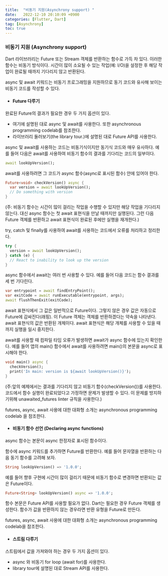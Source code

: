 ```yaml
---
title:  "비동기 지원(Asynchrony support) "  
date:   2022-12-10 20:10:09 +0900
categories: [Flutter, Dart]
tag: [Asynchrony]
toc: true
---
```

### 비동기 지원 (Asynchrony support)

Dart 라이브러리는 Future 또는 Stream 객체를 반환하는 함수로 가득 차 있다. 이러한 함수는 비동기 방식이다. 시간이 많이 소요될 수 있는 작업(예: I/O)을 설정한 후 해당 작업이 완료될 때까지 기다리지 않고 반환된다.

async 및 await 키워드는 비동기 프로그래밍을 지원하므로 동기 코드와 유사해 보이는 비동기 코드를 작성할 수 있다.

- #### Future 다루기

완료된 Future의 결과가 필요한 경우 두 가지 옵션이 있다.

- 여기에 설명된 대로 async 및 await를 사용한다. 또한  asynchronous programming codelab를 참조한다. 
- 라이브러리 둘러보기(the library tour.)에 설명된 대로 Future API를 사용한다.


async 및 await를 사용하는 코드는 비동기식이지만 동기식 코드와 매우 유사하다. 예를 들어 다음은 await를 사용하여 비동기 함수의 결과를 기다리는 코드의 일부이다.

``` dart
await lookUpVersion();
```

await를 사용하려면 그 코드가 async 함수(async로 표시된 함수) 안에 있어야 한다.

``` dart
Future<void> checkVersion() async {
  var version = await lookUpVersion();
  // Do something with version
}
```
(주: 비동기 함수는 시간이 많이 걸리는 작업을 수행할 수 있지만 해당 작업을 기다리지 않는다. 대신 async 함수는 첫 await 표현식을 만날 때까지만 실행된다. 그런 다음 Future 객체를 반환하고 await 표현식이 완료된 후에만 실행을 재개한다.)

try, catch 및 finally를 사용하여 await를 사용하는 코드에서 오류를 처리하고 정리한다.

``` dart
try {
  version = await lookUpVersion();
} catch (e) {
  // React to inability to look up the version
}
```

async 함수에서 await는 여러 번 사용할 수 있다. 예를 들어 다음 코드는 함수 결과를 세 번 기다린다.

``` dart
var entrypoint = await findEntryPoint();
var exitCode = await runExecutable(entrypoint, args);
await flushThenExit(exitCode);
```

await 표현식에서 그 값은 일반적으로 Future이다. 그렇지 않은 경우 값은 자동으로 Future에 감싸진다(래핑). 이 Future 객체는 객체를 반환하겠다는 약속을 나타낸다. await 표현식의 값은 반환된 개체이다. await 표현식은 해당 개체를 사용할 수 있을 때까지 실행을 일시 중지한다.

await를 사용할 때 컴파일 타임 오류가 발생하면 await가 async 함수에 있는지 확인한다. 예를 들어 앱의 main() 함수에서 await를 사용하려면 main()의 본문을 async로 표시해야 한다.

``` dart
void main() async {
  checkVersion();
  print('In main: version is ${await lookUpVersion()}');
}
```
(주:앞의 예제에서는 결과를 기다리지 않고 비동기 함수(checkVersion())를 사용한다. 코드에서 함수 실행이 완료되었다고 가정하면 문제가 발생할 수 있다. 이 문제를 방지하기위해 unawaited_futures linter 규칙을 사용한다.)

futures, async, await 사용에 대한 대화형 소개는 asynchronous programming codelab 을 참조한다.

- #### 비동기 함수 선언 (Declaring async functions)

async 함수는 본문이 async 한정자로 표시된 함수이다.

함수에 async 키워드를 추가하면 Future를 반환한다. 예를 들어 문자열을 반환하는 다음 동기 함수를 고려해 보자.

``` dart
String lookUpVersion() => '1.0.0';
```

예를 들어 향후 구현에 시간이 많이 걸리기 때문에 비동기 함수로 변경하면 반환되는 값은 Future이다.
``` dart
Future<String> lookUpVersion() async => '1.0.0';
```
함수 본문은 Future API를 사용할 필요가 없다. Dart는 필요한 경우 Future 객체를 생성한다. 함수가  값을 반환하지 않는 경우라면 반환 유형을 Future<void>로 만든다.

futures, async, await 사용에 대한 대화형 소개는 asynchronous programming codelab을 참조한다.


- #### 스트림 다루기 

스트림에서 값을 가져와야 하는 경우 두 가지 옵션이 있다.

- async 와 비동기 for loop (await for)를 사용한다.
-  library tour에 설명된 대로 Stream API를 사용한다.